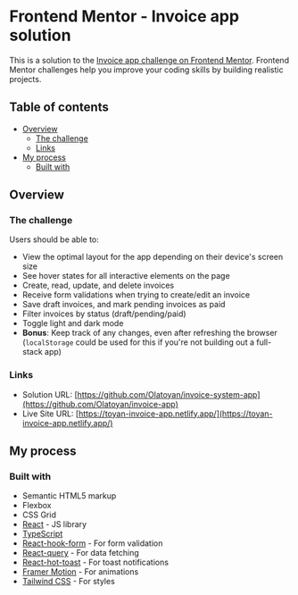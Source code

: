 # Frontend Mentor - Invoice app solution

This is a solution to the [Invoice app challenge on Frontend Mentor](https://www.frontendmentor.io/challenges/invoice-app-i7KaLTQjl). Frontend Mentor challenges help you improve your coding skills by building realistic projects.

## Table of contents

- [Overview](#overview)
  - [The challenge](#the-challenge)
  - [Links](#links)
- [My process](#my-process)
  - [Built with](#built-with)

## Overview

### The challenge

Users should be able to:

- View the optimal layout for the app depending on their device's screen size
- See hover states for all interactive elements on the page
- Create, read, update, and delete invoices
- Receive form validations when trying to create/edit an invoice
- Save draft invoices, and mark pending invoices as paid
- Filter invoices by status (draft/pending/paid)
- Toggle light and dark mode
- **Bonus**: Keep track of any changes, even after refreshing the browser (`localStorage` could be used for this if you're not building out a full-stack app)

### Links

- Solution URL: [https://github.com/Olatoyan/invoice-system-app](https://github.com/Olatoyan/invoice-app)
- Live Site URL: [https://toyan-invoice-app.netlify.app/](https://toyan-invoice-app.netlify.app/)

## My process

### Built with

- Semantic HTML5 markup
- Flexbox
- CSS Grid
- [React](https://reactjs.org/) - JS library
- [TypeScript](https://www.typescriptlang.org/)
- [React-hook-form](https://react-hook-form.com/) - For form validation
- [React-query](https://tanstack.com/query/latest/) - For data fetching
- [React-hot-toast](https://react-hot-toast.com/) - For toast notifications
- [Framer Motion](https://www.framer.com/motion/) - For animations
- [Tailwind CSS](https://tailwindcss.com/) - For styles

